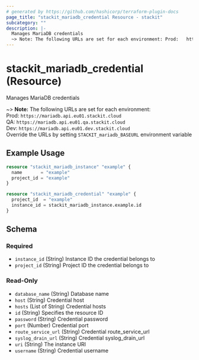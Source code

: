 ```yaml
---
# generated by https://github.com/hashicorp/terraform-plugin-docs
page_title: "stackit_mariadb_credential Resource - stackit"
subcategory: ""
description: |-
  Manages MariaDB credentials
  ~> Note: The following URLs are set for each environment: Prod:   https://mariadb.api.eu01.stackit.cloud  QA:     https://mariadb.api.eu01.qa.stackit.cloud   Dev:    https://mariadb.api.eu01.dev.stackit.cloud  Override the URLs by setting STACKIT_mariadb_BASEURL environment variable
---
```


# stackit_mariadb_credential (Resource)

Manages MariaDB credentials

~> **Note:** The following URLs are set for each environment:<br />	Prod: 	`https://mariadb.api.eu01.stackit.cloud`<br />	QA:		`https://mariadb.api.eu01.qa.stackit.cloud`<br />	Dev:	`https://mariadb.api.eu01.dev.stackit.cloud`<br />	Override the URLs by setting `STACKIT_mariadb_BASEURL` environment variable

## Example Usage

```terraform
resource "stackit_mariadb_instance" "example" {
  name       = "example"
  project_id = "example"
}

resource "stackit_mariadb_credential" "example" {
  project_id  = "example"
  instance_id = stackit_mariadb_instance.example.id
}
```

<!-- schema generated by tfplugindocs -->
## Schema

### Required

- `instance_id` (String) Instance ID the credential belongs to
- `project_id` (String) Project ID the credential belongs to

### Read-Only

- `database_name` (String) Database name
- `host` (String) Credential host
- `hosts` (List of String) Credential hosts
- `id` (String) Specifies the resource ID
- `password` (String) Credential password
- `port` (Number) Credential port
- `route_service_url` (String) Credential route_service_url
- `syslog_drain_url` (String) Credential syslog_drain_url
- `uri` (String) The instance URI
- `username` (String) Credential username


